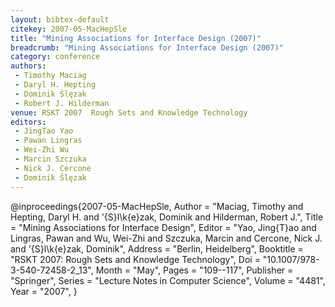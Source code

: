 ```yaml
---
layout: bibtex-default
citekey: 2007-05-MacHepSle
title: "Mining Associations for Interface Design (2007)"
breadcrumb: "Mining Associations for Interface Design (2007)"
category: conference
authors:
 - Timothy Maciag
 - Daryl H. Hepting
 - Dominik Ślęzak
 - Robert J. Hilderman
venue: RSKT 2007  Rough Sets and Knowledge Technology
editors:
 - JingTao Yao
 - Pawan Lingras
 - Wei-Zhi Wu
 - Marcin Szczuka
 - Nick J. Cercone
 - Dominik Ślęzak
---
```

@inproceedings{2007-05-MacHepSle,
	Author =  "Maciag, Timothy and Hepting, Daryl H. and \'{S}l\k{e}zak, Dominik and Hilderman, Robert J.",
	Title =  "Mining Associations for Interface Design",
	Editor =  "Yao, Jing{T}ao and Lingras, Pawan and Wu, Wei-Zhi and Szczuka, Marcin and Cercone, Nick J. and \'{S}l\k{e}zak, Dominik",
	Address =  "Berlin, Heidelberg",
	Booktitle =  "RSKT 2007: Rough Sets and Knowledge Technology",
	Doi =  "10.1007/978-3-540-72458-2\_13",
	Month =  "May",
	Pages =  "109--117",
	Publisher =  "Springer",
	Series =  "Lecture Notes in Computer Science",
	Volume =  "4481",
	Year =  "2007",
}
